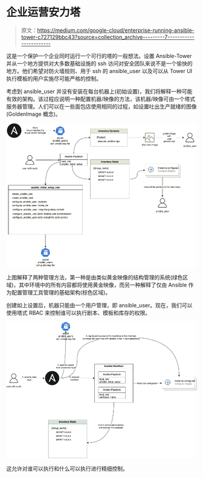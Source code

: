 # 企业运营安力塔

> 原文：<https://medium.com/google-cloud/enterprise-running-ansible-tower-c727129bbc43?source=collection_archive---------7----------------------->

这是一个保护一个企业同时运行一个可行的塔的一般想法。设置 Ansible-Tower 并从一个地方提供对大多数基础设施的 ssh 访问对安全团队来说不是一个愉快的地方。他们希望对防火墙规则、用于 ssh 的 ansible_user 以及可以从 Tower UI 执行模板的用户实施尽可能严格的控制。

考虑到 ansible_user 并没有安装在每台机器上(初始设置)，我们将解释一种可能有效的架构。该过程应说明一种配置机器/映像的方法，该机器/映像可由一个塔式服务器管理。人们可以在一些面包店使用相同的过程，如设置吐出生产就绪的图像(GoldenImage 概念)。

![](img/4b5a410dac1f416e64c09633ae9dd8f8.png)

上图解释了两种管理方法，第一种是由类似黄金映像的结构管理的系统(绿色区域)，其中环境中的所有内容都将使用黄金映像，而另一种解释了仅由 Ansible 作为配置管理工具管理的基础架构(棕色区域)。

创建如上设置后，机器只能由一个用户管理，即 ansible_user。现在，我们可以使用塔式 RBAC 来控制谁可以执行剧本、模板和库存的权限。

![](img/326f080241b143e99442df29c8936c51.png)

这允许对谁可以执行和什么可以执行进行精细控制。